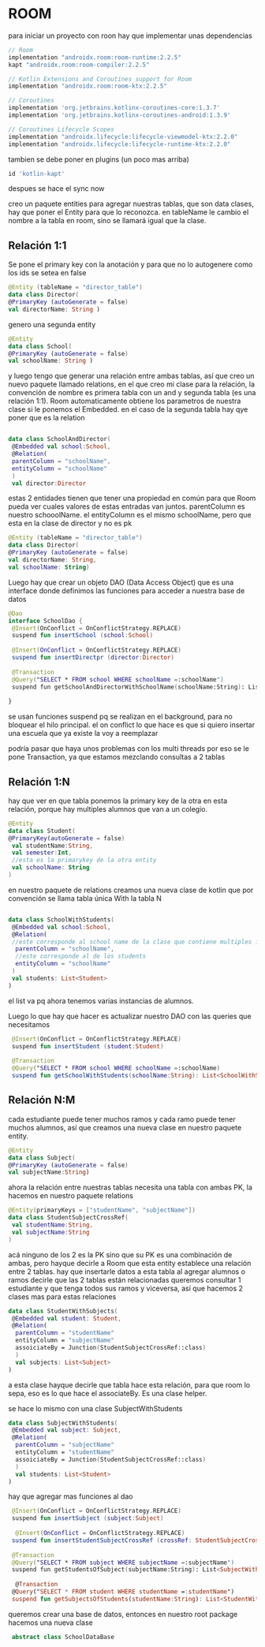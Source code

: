 # ROOM
para iniciar un proyecto con roon hay que implementar unas dependencias 
```gradle
// Room
implementation "androidx.room:room-runtime:2.2.5"
kapt "androidx.room:room-compiler:2.2.5"

// Kotlin Extensions and Coroutines support for Room
implementation "androidx.room:room-ktx:2.2.5"

// Coroutines
implementation 'org.jetbrains.kotlinx-coroutines-core:1.3.7'
implementation 'org.jetbrains.kotlinx-coroutines-android:1.3.9'

// Coroutines Lifecycle Scopes
implementation "androidx.lifecycle:lifecycle-viewmodel-ktx:2.2.0"
implementation "androidx.lifecycle:lifecycle-runtime-ktx:2.2.0"
```

tambien se debe poner en plugins (un poco mas arriba)
```gradle
id 'kotlin-kapt'
```

despues se hace el sync now

creo un paquete entities para agregar nuestras tablas, que son data clases, hay que poner el Entity para que lo reconozca. en tableName le cambio el nombre a la tabla en room, sino se llamará igual que la clase.

## Relación 1:1

Se pone el primary key con la anotación y para que no lo autogenere como los ids se setea en false
```kotlin
@Entity (tableName = "director_table")
data class Director(
@PrimaryKey (autoGenerate = false)
val directorName: String )
```
genero una segunda entity

```kotlin
@Entity 
data class School(
@PrimaryKey (autoGenerate = false)
val schoolName: String )
```

y luego tengo que generar una relación entre ambas tablas, así que creo un nuevo paquete llamado relations, en el que creo mi clase para la relación, la convención de nombre es primera tabla con un and y segunda tabla (es una relación 1:1). 
Room automaticamente obtiene los parametros de nuestra clase si le ponemos el Embedded.
en el caso de la segunda tabla hay qye poner que es la relation

```kotlin

data class SchoolAndDirector(
 @Embedded val school:School,
 @Relation(
 parentColumn = "schoolName",
 entityColumn = "schoolName"
 )
 val director:Director
```

estas 2 entidades tienen que tener una propiedad en común para que Room pueda ver cuales valores de estas entradas van juntos.
parentColumn es nuestro schooolName. el entityColumn es el mismo schoolName, pero que esta en la clase de director y no es pk

```kotlin
@Entity (tableName = "director_table")
data class Director(
@PrimaryKey (autoGenerate = false)
val directorName: String,
val schoolName: String)
```

Luego hay que crear un objeto DAO (Data Access Object) que es una interface donde definimos las funciones para acceder a nuestra base de datos

```kotlin
@Dao
interface SchoolDao {
 @Insert(OnConflict = OnConflictStrategy.REPLACE)
 suspend fun insertSchool (school:School)
 
 @Insert(OnConflict = OnConflictStrategy.REPLACE)
 suspend fun insertDirectpr (director:Director)
 
 @Transaction
 @Query("SELECT * FROM school WHERE schoolName =:schoolName")
 suspend fun getSchoolAndDirectorWithSchoolName(schoolName:String): List<SchoolAndDirector>
 
}
```
se usan funciones suspend pq se realizan en el background, para no bloquear el hilo principal.
el on conflict lo que hace es que si quiero insertar una escuela que ya existe la voy a reemplazar

podría pasar que haya unos problemas con los multi threads por eso se le pone Transaction, ya que estamos mezclando consultas a 2 tablas

## Relación 1:N

hay que ver en que tabla ponemos la primary key de la otra en esta relación, porque hay multiples alumnos que van a un colegio.

```kotlin
@Entity
data class Student(
@PrimaryKey(autoGenerate = false)
 val studentName:String,
 val semester:Int,
 //esta es la primarykey de la otra entity
 val schoolName: String
)
```

en nuestro paquete de relations creamos una nueva clase de kotlin que por convención se llama tabla única With la tabla N

```kotlin

data class SchoolWithStudents(
 @Embedded val school:School,
 @Relation(
 //este corresponde al school name de la clase que contiene multiples instancias de la otra
  parentColumn = "schoolName",
  //este corresponde al de los students
  entityColumn = "schoolName"
 )
 val students: List<Student>
)
```
el list va pq ahora tenemos varias instancias de alumnos.

Luego lo que hay que hacer es actualizar nuestro DAO con las queries que necesitamos

```kotlin
 @Insert(OnConflict = OnConflictStrategy.REPLACE)
 suspend fun insertStudent (student:Student)
 
 @Transaction
 @Query("SELECT * FROM school WHERE schoolName =:schoolName)
 suspend fun getSchoolWithStudents(schoolName:String): List<SchoolWithStudents>

```

## Relación N:M 

cada estudiante puede tener muchos ramos y cada ramo puede tener muchos alumnos, 
así que creamos una nueva clase en nuestro paquete entity.

```kotlin
@Entity
data class Subject(
@PrimaryKey (autoGenerate = false)
val subjectName:String)

```

ahora la relación entre nuestras tablas necesita una tabla con ambas PK, la hacemos en nuestro paquete relations


```kotlin
@Entity(primaryKeys = ["studentName", "subjectName"])
data class StudentSubjectCrossRef(
 val studentName:String,
 val subjectName:String
)
```

acá ninguno de los 2 es la PK sino que su PK es una combinación de ambas, pero hayque decirle  a Room que esta entity establece una relación entre 2 tablas. hay que insertarle datos a esta tabla al agregar alumnos o ramos
decirle que las 2 tablas están relacionadas
queremos consultar 1 estudiante y que tenga todos sus ramos y viceversa, así que hacemos 2 clases mas para estas relaciones

```kotlin
data class StudentWithSubjects(
 @Embedded val student: Student,
 @Relation(
  parentColumn = "studentName"
  entityColumn = "subjectName"
  assoiciateBy = Junction(StudentSubjectCrossRef::class)
  )
  val subjects: List<Subject>
)
```

a esta clase hayque decirle que tabla hace esta relación, para que room lo sepa, eso es lo que hace el associateBy. Es una clase helper.

se hace lo mismo con una clase SubjectWithStudents

```kotlin
data class SubjectWithStudents(
 @Embedded val subject: Subject,
 @Relation(
  parentColumn = "subjectName"
  entityColumn = "studentName"
  assoiciateBy = Junction(StudentSubjectCrossRef::class)
  )
  val students: List<Student>
)
```

hay que agregar mas funciones al dao 

```kotlin
 @Insert(OnConflict = OnConflictStrategy.REPLACE)
 suspend fun insertSubject (subject:Subject)
 
  @Insert(OnConflict = OnConflictStrategy.REPLACE)
 suspend fun insertStudentSubjectCrossRef (crossRef: StudentSubjectCrossRef)
 
 @Transaction
 @Query("SELECT * FROM subject WHERE subjectName =:subjectName")
 suspend fun getStudentsOfSubject(subjectName:String): List<SubjectWithStudents>
 
  @Transaction
 @Query("SELECT * FROM student WHERE studentName =:studentName")
 suspend fun getSubjectsOfStudents(studentName:String): List<StudentWithSubjects>

```

queremos crear una base de datos, entonces en nuestro root package hacemos una nueva clase

```kotlin
 abstract class SchoolDataBase

```




